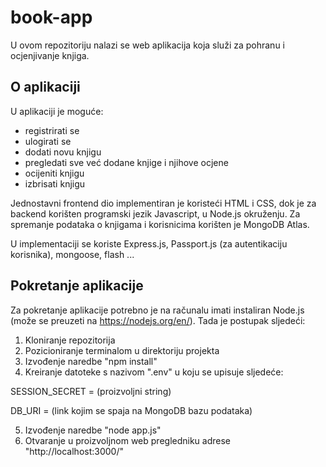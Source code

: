 # book-app

U ovom repozitoriju nalazi se web aplikacija koja služi za pohranu i ocjenjivanje knjiga.

## O aplikaciji
U aplikaciji je moguće:
- registrirati se
- ulogirati se
- dodati novu knjigu
- pregledati sve već dodane knjige i njihove ocjene
- ocijeniti knjigu
- izbrisati knjigu

Jednostavni frontend dio implementiran je koristeći HTML i CSS, dok je za backend korišten programski jezik Javascript, u Node.js okruženju.
Za spremanje podataka o knjigama i korisnicima korišten je MongoDB Atlas.

U implementaciji se koriste Express.js, Passport.js (za autentikaciju korisnika), mongoose, flash ...

## Pokretanje aplikacije
Za pokretanje aplikacije potrebno je na računalu imati instaliran Node.js (može se preuzeti na https://nodejs.org/en/). Tada je postupak sljedeći:
1. Kloniranje repozitorija
2. Pozicioniranje terminalom u direktoriju projekta
3. Izvođenje naredbe "npm install"
4. Kreiranje datoteke s nazivom ".env" u koju se upisuje sljedeće:

SESSION_SECRET = (proizvoljni string)

DB_URI = (link kojim se spaja na MongoDB bazu podataka)

5. Izvođenje naredbe "node app.js"
6. Otvaranje u proizvoljnom web pregledniku adrese "http://localhost:3000/"
